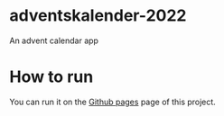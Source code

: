 # adventskalender-2022
An advent calendar app

# How to run
You can run it on the [Github pages](https://sgohlke.github.io/adventskalender-2022/) page of this project.